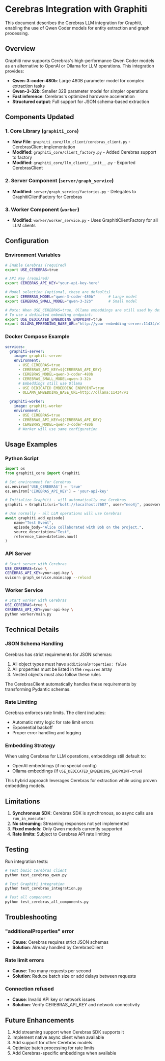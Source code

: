 # Cerebras Integration with Graphiti

This document describes the Cerebras LLM integration for Graphiti, enabling the use of Qwen Coder models for entity extraction and graph processing.

## Overview

Graphiti now supports Cerebras's high-performance Qwen Coder models as an alternative to OpenAI or Ollama for LLM operations. This integration provides:

- **Qwen-3-coder-480b**: Large 480B parameter model for complex extraction tasks
- **Qwen-3-32b**: Smaller 32B parameter model for simpler operations
- **Fast inference**: Cerebras's optimized hardware acceleration
- **Structured output**: Full support for JSON schema-based extraction

## Components Updated

### 1. Core Library (`graphiti_core`)
- **New File**: `graphiti_core/llm_client/cerebras_client.py` - CerebrasClient implementation
- **Modified**: `graphiti_core/client_factory.py` - Added Cerebras support to factory
- **Modified**: `graphiti_core/llm_client/__init__.py` - Exported CerebrasClient

### 2. Server Component (`server/graph_service`)
- **Modified**: `server/graph_service/factories.py` - Delegates to GraphitiClientFactory for Cerebras

### 3. Worker Component (`worker`)
- **Modified**: `worker/worker_service.py` - Uses GraphitiClientFactory for all LLM clients

## Configuration

### Environment Variables

```bash
# Enable Cerebras (required)
export USE_CEREBRAS=true

# API Key (required)
export CEREBRAS_API_KEY="your-api-key-here"

# Model selection (optional, these are defaults)
export CEREBRAS_MODEL="qwen-3-coder-480b"      # Large model
export CEREBRAS_SMALL_MODEL="qwen-3-32b"       # Small model

# Note: When USE_CEREBRAS=true, Ollama embeddings are still used by default
# To use a dedicated embedding endpoint:
export USE_DEDICATED_EMBEDDING_ENDPOINT=true
export OLLAMA_EMBEDDING_BASE_URL="http://your-embedding-server:11434/v1"
```

### Docker Compose Example

```yaml
services:
  graphiti-server:
    image: graphiti-server
    environment:
      - USE_CEREBRAS=true
      - CEREBRAS_API_KEY=${CEREBRAS_API_KEY}
      - CEREBRAS_MODEL=qwen-3-coder-480b
      - CEREBRAS_SMALL_MODEL=qwen-3-32b
      # Embeddings still use Ollama
      - USE_DEDICATED_EMBEDDING_ENDPOINT=true
      - OLLAMA_EMBEDDING_BASE_URL=http://ollama:11434/v1

  graphiti-worker:
    image: graphiti-worker
    environment:
      - USE_CEREBRAS=true
      - CEREBRAS_API_KEY=${CEREBRAS_API_KEY}
      - CEREBRAS_MODEL=qwen-3-coder-480b
      # Worker will use same configuration
```

## Usage Examples

### Python Script
```python
import os
from graphiti_core import Graphiti

# Set environment for Cerebras
os.environ['USE_CEREBRAS'] = 'true'
os.environ['CEREBRAS_API_KEY'] = 'your-api-key'

# Initialize Graphiti - will automatically use Cerebras
graphiti = Graphiti(uri="bolt://localhost:7687", user="neo4j", password="password")

# Use normally - all LLM operations will use Cerebras
await graphiti.add_episode(
    name="Test Event",
    episode_body="Alice collaborated with Bob on the project.",
    source_description="Test",
    reference_time=datetime.now()
)
```

### API Server
```bash
# Start server with Cerebras
USE_CEREBRAS=true \
CEREBRAS_API_KEY=your-api-key \
uvicorn graph_service.main:app --reload
```

### Worker Service
```bash
# Start worker with Cerebras
USE_CEREBRAS=true \
CEREBRAS_API_KEY=your-api-key \
python worker/main.py
```

## Technical Details

### JSON Schema Handling

Cerebras has strict requirements for JSON schemas:
1. All object types must have `additionalProperties: false`
2. All properties must be listed in the `required` array
3. Nested objects must also follow these rules

The CerebrasClient automatically handles these requirements by transforming Pydantic schemas.

### Rate Limiting

Cerebras enforces rate limits. The client includes:
- Automatic retry logic for rate limit errors
- Exponential backoff
- Proper error handling and logging

### Embedding Strategy

When using Cerebras for LLM operations, embeddings still default to:
- OpenAI embeddings (if no special config)
- Ollama embeddings (if `USE_DEDICATED_EMBEDDING_ENDPOINT=true`)

This hybrid approach leverages Cerebras for extraction while using proven embedding models.

## Limitations

1. **Synchronous SDK**: Cerebras SDK is synchronous, so async calls use `run_in_executor`
2. **No streaming**: Streaming responses not yet implemented
3. **Fixed models**: Only Qwen models currently supported
4. **Rate limits**: Subject to Cerebras API rate limiting

## Testing

Run integration tests:
```bash
# Test basic Cerebras client
python test_cerebras_qwen.py

# Test Graphiti integration
python test_cerebras_integration.py

# Test all components
python test_cerebras_all_components.py
```

## Troubleshooting

### "additionalProperties" error
- **Cause**: Cerebras requires strict JSON schemas
- **Solution**: Already handled by CerebrasClient

### Rate limit errors
- **Cause**: Too many requests per second
- **Solution**: Reduce batch size or add delays between requests

### Connection refused
- **Cause**: Invalid API key or network issues
- **Solution**: Verify CEREBRAS_API_KEY and network connectivity

## Future Enhancements

1. Add streaming support when Cerebras SDK supports it
2. Implement native async client when available
3. Add support for other Cerebras models
4. Optimize batch processing for rate limits
5. Add Cerebras-specific embeddings when available